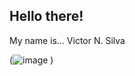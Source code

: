 ## Hello there!
My name is... Victor N. Silva

(![image](https://github.com/user-attachments/assets/86b46afe-cd89-49ec-993d-127056c3a1ac)
)
